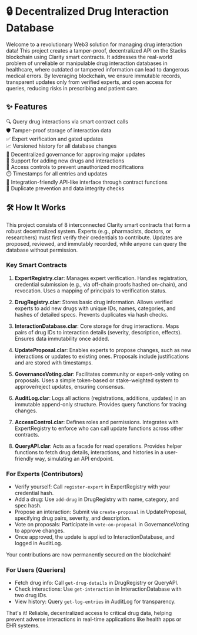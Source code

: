 # 🔒 Decentralized Drug Interaction Database

Welcome to a revolutionary Web3 solution for managing drug interaction data! This project creates a tamper-proof, decentralized API on the Stacks blockchain using Clarity smart contracts. It addresses the real-world problem of unreliable or manipulable drug interaction databases in healthcare, where outdated or tampered information can lead to dangerous medical errors. By leveraging blockchain, we ensure immutable records, transparent updates only from verified experts, and open access for queries, reducing risks in prescribing and patient care.

## ✨ Features

🔍 Query drug interactions via smart contract calls  
🛡️ Tamper-proof storage of interaction data  
✅ Expert verification and gated updates  
📈 Versioned history for all database changes  
🚀 Decentralized governance for approving major updates  
📝 Support for adding new drugs and interactions  
🔐 Access controls to prevent unauthorized modifications  
⏱️ Timestamps for all entries and updates  
🔗 Integration-friendly API-like interface through contract functions  
🚫 Duplicate prevention and data integrity checks  

## 🛠 How It Works

This project consists of 8 interconnected Clarity smart contracts that form a robust decentralized system. Experts (e.g., pharmacists, doctors, or researchers) must first verify their credentials to contribute. Updates are proposed, reviewed, and immutably recorded, while anyone can query the database without permission.

### Key Smart Contracts

1. **ExpertRegistry.clar**: Manages expert verification. Handles registration, credential submission (e.g., via off-chain proofs hashed on-chain), and revocation. Uses a mapping of principals to verification status.

2. **DrugRegistry.clar**: Stores basic drug information. Allows verified experts to add new drugs with unique IDs, names, categories, and hashes of detailed specs. Prevents duplicates via hash checks.

3. **InteractionDatabase.clar**: Core storage for drug interactions. Maps pairs of drug IDs to interaction details (severity, description, effects). Ensures data immutability once added.

4. **UpdateProposal.clar**: Enables experts to propose changes, such as new interactions or updates to existing ones. Proposals include justifications and are stored with timestamps.

5. **GovernanceVoting.clar**: Facilitates community or expert-only voting on proposals. Uses a simple token-based or stake-weighted system to approve/reject updates, ensuring consensus.

6. **AuditLog.clar**: Logs all actions (registrations, additions, updates) in an immutable append-only structure. Provides query functions for tracing changes.

7. **AccessControl.clar**: Defines roles and permissions. Integrates with ExpertRegistry to enforce who can call update functions across other contracts.

8. **QueryAPI.clar**: Acts as a facade for read operations. Provides helper functions to fetch drug details, interactions, and histories in a user-friendly way, simulating an API endpoint.

### For Experts (Contributors)

- Verify yourself: Call `register-expert` in ExpertRegistry with your credential hash.
- Add a drug: Use `add-drug` in DrugRegistry with name, category, and spec hash.
- Propose an interaction: Submit via `create-proposal` in UpdateProposal, specifying drug pairs, severity, and description.
- Vote on proposals: Participate in `vote-on-proposal` in GovernanceVoting to approve changes.
- Once approved, the update is applied to InteractionDatabase, and logged in AuditLog.

Your contributions are now permanently secured on the blockchain!

### For Users (Queriers)

- Fetch drug info: Call `get-drug-details` in DrugRegistry or QueryAPI.
- Check interactions: Use `get-interaction` in InteractionDatabase with two drug IDs.
- View history: Query `get-log-entries` in AuditLog for transparency.

That's it! Reliable, decentralized access to critical drug data, helping prevent adverse interactions in real-time applications like health apps or EHR systems.
